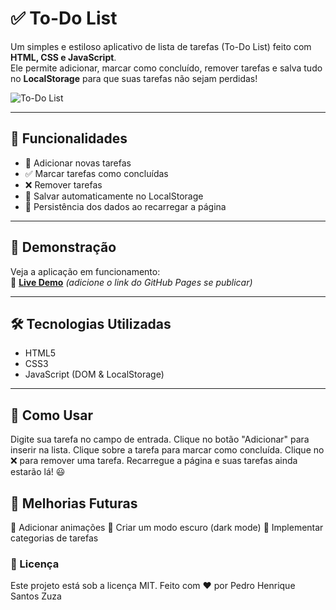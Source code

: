 # ✅ To-Do List

Um simples e estiloso aplicativo de lista de tarefas (To-Do List) feito com **HTML, CSS e JavaScript**.  
Ele permite adicionar, marcar como concluído, remover tarefas e salva tudo no **LocalStorage** para que suas tarefas não sejam perdidas!  

![To-Do List](images/todo-preview.png)

---

## 🚀 **Funcionalidades**
- 📌 Adicionar novas tarefas
- ✅ Marcar tarefas como concluídas
- ❌ Remover tarefas
- 💾 Salvar automaticamente no LocalStorage
- 🔄 Persistência dos dados ao recarregar a página

---

## 🎨 **Demonstração**
Veja a aplicação em funcionamento:  
🔗 [**Live Demo**](#) _(adicione o link do GitHub Pages se publicar)_

---

## 🛠 **Tecnologias Utilizadas**
- HTML5
- CSS3
- JavaScript (DOM & LocalStorage)

---
## 🎯 Como Usar
Digite sua tarefa no campo de entrada.
Clique no botão "Adicionar" para inserir na lista.
Clique sobre a tarefa para marcar como concluída.
Clique no ❌ para remover uma tarefa.
Recarregue a página e suas tarefas ainda estarão lá! 😃

## 📌 Melhorias Futuras
🔹 Adicionar animações
🔹 Criar um modo escuro (dark mode)
🔹 Implementar categorias de tarefas


### 📄 Licença
Este projeto está sob a licença MIT.
Feito com ❤️ por Pedro Henrique Santos Zuza
